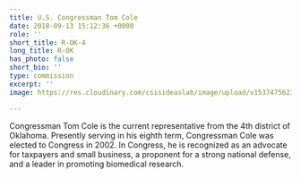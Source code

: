 ```yaml
---
title: U.S. Congressman Tom Cole
date: 2018-09-13 15:12:36 +0000
role: ''
short_title: R-OK-4
long_title: R-OK
has_photo: false
short_bio: ''
type: commission
excerpt: ''
image: https://res.cloudinary.com/csisideaslab/image/upload/v1537475623/health-commission/Anon.jpg

---
```

Congressman Tom Cole is the current representative from the 4th district of Oklahoma. Presently serving in his eighth term, Congressman Cole was elected to Congress in 2002. In Congress, he is recognized as an advocate for taxpayers and small business, a proponent for a strong national defense, and a leader in promoting biomedical research.